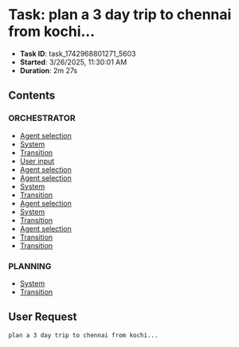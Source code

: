 # Task: plan a 3 day trip to chennai from kochi...

- **Task ID**: task_1742968801271_5603
- **Started**: 3/26/2025, 11:30:01 AM
- **Duration**: 2m 27s

## Contents

### ORCHESTRATOR

- [Agent selection](00_orchestrator/001_agent_selection/selection.md)
- [System](00_orchestrator/001_system/system.md)
- [Transition](00_orchestrator/001_transition/transition.md)
- [User input](00_orchestrator/001_user_input/user_request.md)
- [Agent selection](00_orchestrator/002_agent_selection/selection.md)
- [Agent selection](00_orchestrator/003_agent_selection/selection.md)
- [System](00_orchestrator/003_system/system.md)
- [Transition](00_orchestrator/003_transition/transition.md)
- [Agent selection](00_orchestrator/004_agent_selection/selection.md)
- [System](00_orchestrator/004_system/system.md)
- [Transition](00_orchestrator/004_transition/transition.md)
- [Agent selection](00_orchestrator/005_agent_selection/selection.md)
- [Transition](00_orchestrator/005_transition/transition.md)
- [Transition](00_orchestrator/006_transition/transition.md)

### PLANNING

- [System](01_planning/002_system/system.md)
- [Transition](01_planning/002_transition/transition.md)


## User Request

```
plan a 3 day trip to chennai from kochi...
```

